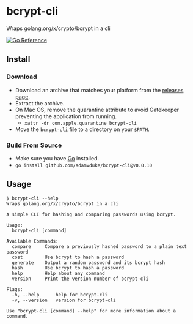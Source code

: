 # bcrypt-cli

Wraps golang.org/x/crypto/bcrypt in a cli

[![Go Reference](https://pkg.go.dev/badge/github.com/adamvduke/bcrypt-cli.svg)](https://pkg.go.dev/github.com/adamvduke/bcrypt-cli)

## Install
### Download
- Download an archive that matches your platform from the [releases page](https://github.com/adamvduke/bcrypt-cli/releases).
- Extract the archive.
- On Mac OS, remove the quarantine attribute to avoid Gatekeeper preventing the application from running.
  - `xattr -dr com.apple.quarantine bcrypt-cli`
- Move the `bcrypt-cli` file to a directory on your `$PATH`.
 
### Build From Source
- Make sure you have [Go](https://golang.org/doc/install) installed.
- `go install github.com/adamvduke/bcrypt-cli@v0.0.10`

## Usage

```
$ bcrypt-cli --help
Wraps golang.org/x/crypto/bcrypt in a cli

A simple CLI for hashing and comparing passwords using bcrypt.

Usage:
  bcrypt-cli [command]

Available Commands:
  compare     Compare a previously hashed password to a plain text password
  cost        Use bcrypt to hash a password
  generate    Output a random password and its bcrypt hash
  hash        Use bcrypt to hash a password
  help        Help about any command
  version     Print the version number of bcrypt-cli

Flags:
  -h, --help      help for bcrypt-cli
  -v, --version   version for bcrypt-cli

Use "bcrypt-cli [command] --help" for more information about a command.
```
